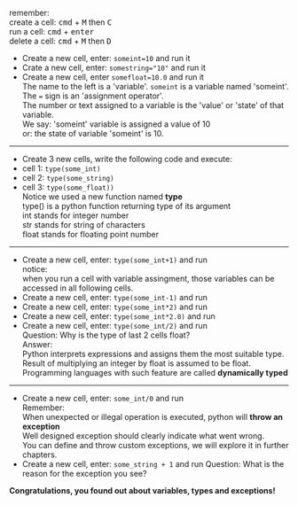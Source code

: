   remember:  
  create a cell: <kbd>cmd</kbd> + <kbd>M</kbd> then <kbd>C</kbd>  
  run a cell: <kbd>cmd</kbd> + <kbd>enter</kbd>  
  delete a cell: <kbd>cmd</kbd> + <kbd>M</kbd> then <kbd>D</kbd>  
* Create a new cell, enter: `someint=10` and run it
* Crate a new cell, enter: `somestring="10"` and run it
* Create a new cell, enter `somefloat=10.0` and run it  
  The name to the left is a 'variable'. `someint` is a variable named 'someint'.  
  The `=` sign is an 'assignment operator'.  
  The number or text assigned to a variable is the 'value' or 'state' of that variable.  
  We say: 'someint' variable is assigned a value of 10  
  or: the state of variable 'someint' is 10.
---
* Create 3 new cells, write the following code and execute:
* cell 1: `type(some_int)`
* cell 2: `type(some_string)`
* cell 3: `type(some_float))`  
  Notice we used a new function named **type**  
  type() is a python function returning type of its argument  
  int stands for integer number  
  str stands for string of characters  
  float stands for floating point number  
---
* Create a new cell, enter: `type(some_int+1)` and run  
  notice:  
  when you run a cell with variable assingment, those variables can be accessed in all following cells.
* Create a new cell, enter: `type(some_int-1)` and run  
* Create a new cell, enter: `type(some_int*2)` and run  
* Create a new cell, enter: `type(some_int*2.0)` and run  
* Create a new cell, enter: `type(some_int/2)` and run  
  Question: Why is the type of last 2 cells float?  
  Answer:  
  Python interprets expressions and assigns them the most suitable type.  
  Result of multiplying an integer by float is assumed to be float.
  Programming languages with such feature are called **dynamically typed**
---
* Create a new cell, enter: `some_int/0` and run  
  Remember:  
  When unexpected or illegal operation is executed, python will **throw an exception**  
  Well designed exception should clearly indicate what went wrong.  
  You can define and throw custom exceptions, we will explore it in further chapters.
* Create a new cell, enter: `some_string + 1` and run
  Question: What is the reason for the exception you see?

**Congratulations, you found out about variables, types and exceptions!**

    
